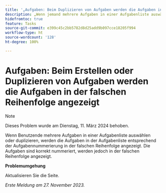 ```yaml
---
title: '„Aufgaben: Beim Duplizieren von Aufgaben werden die Aufgaben in der falschen Reihenfolge angezeigt“'
description: „Wenn jemand mehrere Aufgaben in einer Aufgabenliste auswählt und dupliziert, werden die Aufgaben in der Aufgabenliste entsprechend der Aufgabennummerierung in der falschen Reihenfolge aufgerufen. Die Aufgaben sind korrekt nummeriert, werden jedoch in der falschen Reihenfolge angezeigt. Eine Problemumgehung ist verfügbar.“
hidefromtoc: true
feature: Tasks
source-git-commit: e399c45c2bb5782d8d25add9b097cce18205f994
workflow-type: ht
source-wordcount: '128'
ht-degree: 100%

---
```



# Aufgaben: Beim Erstellen oder Duplizieren von Aufgaben werden die Aufgaben in der falschen Reihenfolge angezeigt

>[!NOTE]
>
>Dieses Problem wurde am Dienstag, 11. März 2024 behoben.

Wenn Benutzende mehrere Aufgaben in einer Aufgabenliste auswählen oder duplizieren, werden die Aufgaben in der Aufgabenliste entsprechend der Aufgabennummerierung in der falschen Reihenfolge angezeigt. Die Aufgaben sind korrekt nummeriert, werden jedoch in der falschen Reihenfolge angezeigt.

**Problemumgehung**

Aktualisieren Sie die Seite.

_Erste Meldung am 27. November 2023._


